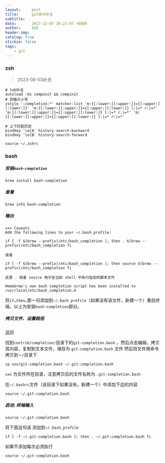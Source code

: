 ```yaml
---
layout:     post
title:      git命令补全
subtitle:   
date:       2017-12-07 20:27:07 +0800
author:     920
header-img: 
catalog: true
stickie: false
tags:
    - git
---
```


### zsh
> 2023-08-03补充
```
# tab补全
autoload -Uz compinit && compinit
# 忽略大小写
zstyle ':completion:*' matcher-list 'm:{[:lower:][:upper:]}={[:upper:][:lower:]}' 'm:{[:lower:][:upper:]}={[:upper:][:lower:]} l:|=* r:|=*' 'm:{[:lower:][:upper:]}={[:upper:][:lower:]} l:|=* r:|=*' 'm:{[:lower:][:upper:]}={[:upper:][:lower:]} l:|=* r:|=*'

# 上下匹配历史
bindkey '\e[A' history-search-backward
bindkey '\e[B' history-search-forward
```
```
source ~/.zshrc
```

### bash
##### 安装`bash-completion`

```
brew install bash-completion
```
##### 查看

```
brew info bash-completion
```
##### 输出
```
==> Caveats 
Add the following lines to your ~/.bash_profile: 

if [ -f $(brew --prefix)/etc/bash_completion ]; then . $(brew --prefix)/etc/bash_completion fi 

或者

if [ -f $(brew --prefix)/etc/bash_completion ]; then source $(brew --prefix)/etc/bash_completion fi

这里 . 或者 source 用于在当前 shell 中执行指定的脚本文件

Homebrew's own bash completion script has been installed to /usr/local/etc/bash_completion.d
```
将`if…then…`那一句添加到`~/.bash_profile`（如果没有该文件，新建一个）重启终端，以上为安装`bash-completion`部分。

##### 拷贝文件、设置路径

[访问](https://github.com/git/git.git)

找到`contrib/completion/`目录下的`git-completion.bash` ，然后点击编辑，拷贝其内容，复制到文本文件，保存为 `git-completion.bash` 文件 然后将文件用命令拷贝到`～/`目录下


```
cp xxx/git-completion.bash ~/.git-completion.bash
```

`xxx` 为文件所在目录，注意拷贝后的文件名称为 `.git-completion.bash`


在`~/.bashrc`文件（该目录下如果没有，新建一个）中添加下边的内容

```
source ~/.git-completion.bash
``` 

##### 启动: 终端输入
```
source ~/.git-completion.bash
```
将下面这句话 添加到`~/.bash_profile`

```
if [ -f ~/.git-completion.bash ]; then . ~/.git-completion.bash fi
```
如果不添加每次必须执行
```
source ~/.git-completion.bash 
```






